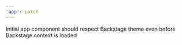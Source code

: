 ```yaml
---
'app': patch
---
```


Initial app <Loader /> component should respect Backstage theme even before Backstage context is loaded
